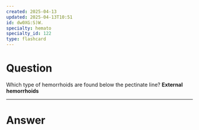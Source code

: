 ```yaml
---
created: 2025-04-13
updated: 2025-04-13T10:51
id: dw0XG:S)W.
specialty: hemato
specialty_id: 122
type: flashcard
---
```


# Question
Which type of hemorrhoids are found below the pectinate line?   **External hemorrhoids**

---

# Answer
